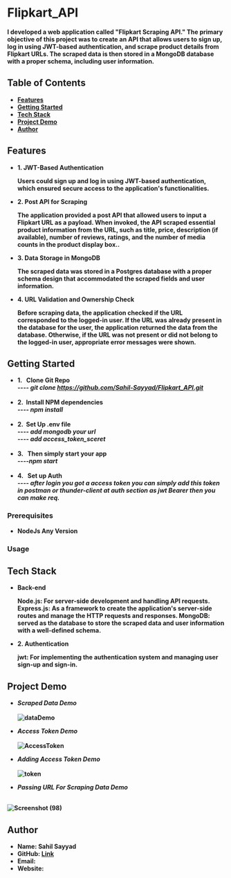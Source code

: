 # Flipkart_API
  
 <b>I developed a web application called "Flipkart Scraping API." The primary objective of this project was to create an API that allows users to sign up, log in using JWT-based authentication, and scrape product details from Flipkart URLs. The scraped data is then stored in a MongoDB database with a proper schema, including user information. <b> 

## Table of Contents
-  <b> [Features](#features)</b>
-  <b> [Getting Started](#getting-started)</b>
-  <b> [Tech Stack](#Tech-Stack) </b>
-  <b> [Project Demo](#Project-Demo) </b>
-  <b> [Author](#Author)</b>

## Features
-  <b>1. JWT-Based Authentication </b>
     <p>Users could sign up and log in using JWT-based authentication, which ensured secure access to the application's functionalities.</p>
-  <b> 2. Post API for Scraping </b>
    <p>The application provided a post API that allowed users to input a Flipkart URL as a payload. When invoked, the API scraped essential product information from the URL, such as title, price, description (if available), number of reviews, ratings, and the number of media counts in the product display box..</p>
-  <b> 3. Data Storage in MongoDB</b>
    <p>The scraped data was stored in a Postgres database with a proper schema design that accommodated the scraped fields and user information.</p>
-  <b> 4. URL Validation and Ownership Check </b>
    <p>Before scraping data, the application checked if the URL corresponded to the logged-in user. If the URL was already present in the database for the user, the application returned the data from the database. Otherwise, if the URL was not present or did not belong to the logged-in user, appropriate error messages were shown.</p>

## Getting Started
-  <b> 1. &nbsp; Clone Git Repo  </b>
    <br>----<i> git clone https://github.com/Sahil-Sayyad/Flipkart_API.git</i><br><br>
-  <b> 2.  &nbsp;Install NPM dependencies </b>
   <br>----<i> npm install</i> <br><br>
-  <b> 2.  &nbsp;Set Up .env file  </b>
   <br>----<i> add mongodb your url</i>
   <br>----<i> add access_token_sceret</i> <br><br>
-  <b> 3. &nbsp; Then simply start your app </b>
   <br>----<i>npm start </i><br><br>
-  <b> 4. &nbsp; Set up Auth</b>
   <br>----<i> after login you got a access token you can simply add this token in postman or thunder-client at auth section as jwt Bearer then you can make req.</i>


### Prerequisites
- <b>NodeJs Any Version</b>

### Usage


## Tech Stack
- <b> Back-end </b>
   <p>Node.js: For server-side development and handling API requests.
      Express.js: As a framework to create the application's server-side routes and manage the HTTP requests and responses.
      MongoDB: served as the database to store the scraped data and user information with a well-defined schema.</p>
-  <b> 2. Authentication </b>
    <p>jwt: For implementing the authentication system and managing user sign-up and sign-in.</p>

## Project Demo
 - <b> <i>Scraped Data Demo  </i></b> <br><br>
 ![dataDemo](https://github.com/Sahil-Sayyad/Flipkart_API/assets/96423459/99aa77df-ecf6-480f-89a8-d1a1018da3c2)

-  <b> <i> Access Token Demo  </i></b> <br><br>
![AccessToken](https://github.com/Sahil-Sayyad/Flipkart_API/assets/96423459/75e504dd-8c93-4b3d-a841-7839285a37d2)

-  <b> <i> Adding Access Token Demo</i></b> <br><br>
![token](https://github.com/Sahil-Sayyad/Flipkart_API/assets/96423459/720c8d25-fdcd-47b1-9605-1996addc80a0)

-  <b> <i>Passing URL For Scraping Data Demo  </i></b> <br><br>

![Screenshot (98)](https://github.com/Sahil-Sayyad/Flipkart_API/assets/96423459/d1c14a5b-e2d2-4c39-96c0-b948c79ea3b0)

## Author


- Name: Sahil Sayyad
- GitHub:  <a href = "https://github.com/Sahil-Sayyad/Flipkart_API"> <b>Link</b> </a>
- Email: 
- Website: 
